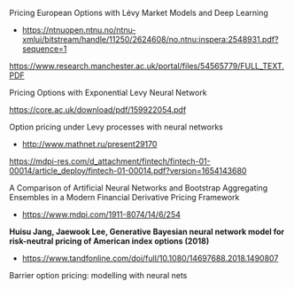 Pricing European Options with Lévy
Market Models and Deep Learning

+ https://ntnuopen.ntnu.no/ntnu-xmlui/bitstream/handle/11250/2624608/no.ntnu:inspera:2548931.pdf?sequence=1

https://www.research.manchester.ac.uk/portal/files/54565779/FULL_TEXT.PDF


Pricing Options with Exponential Levy Neural Network

https://core.ac.uk/download/pdf/159922054.pdf

 Option pricing under Levy processes with neural networks 
 + http://www.mathnet.ru/present29170

 https://mdpi-res.com/d_attachment/fintech/fintech-01-00014/article_deploy/fintech-01-00014.pdf?version=1654143680


  A Comparison of Artificial Neural Networks and Bootstrap Aggregating Ensembles in a Modern Financial Derivative Pricing Framework 
  + https://www.mdpi.com/1911-8074/14/6/254

  **Huisu Jang, Jaewook Lee, Generative Bayesian neural network model for risk-neutral pricing of American index options (2018)**

+ https://www.tandfonline.com/doi/full/10.1080/14697688.2018.1490807

Barrier option pricing: modelling with neural nets